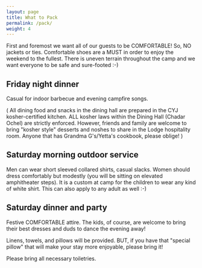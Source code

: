 ```yaml
---
layout: page
title: What to Pack
permalink: /pack/
weight: 4
---
```


First and foremost we want all of our guests to be COMFORTABLE!
So, NO jackets or ties. Comfortable shoes are a MUST in order to enjoy the weekend to the fullest.
There is uneven terrain throughout the camp and we want everyone to be safe and sure-footed :-)

## Friday night dinner

Casual for indoor barbecue and evening campfire songs.

<div class="small">(
  All dining food and snacks in the dining hall are prepared in the CYJ kosher-certified kitchen.
  ALL kosher laws within the Dining Hall (Chadar Ochel) are strictly enforced.
  However, friends and family are welcome to bring "kosher style" desserts and noshes to share
  in the Lodge hospitality room.  Anyone that has Grandma G's/Yetta's cookbook, please oblige!
)</div>

## Saturday morning outdoor service

Men can wear short sleeved collared shirts, casual slacks. Women should dress comfortably but modestly
(you will be sitting on elevated amphitheater steps).
It is a custom at camp for the children to wear any kind of white shirt.
This can also apply to any adult as well :-)


## Saturday dinner and party

Festive COMFORTABLE attire. The kids, of course, are welcome to bring their best dresses
and duds to dance the evening away!

Linens, towels, and pillows will be provided. BUT, if you have that "special pillow" that will
make your stay more enjoyable, please bring it!

Please bring all necessary toiletries.
